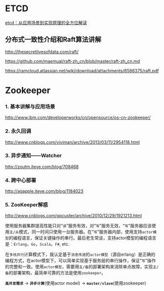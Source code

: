 
ETCD
====

[etcd：从应用场景到实现原理的全方位解读](http://www.infoq.com/cn/articles/etcd-interpretation-application-scenario-implement-principle)


## 分布式一致性介绍和Raft算法讲解

http://thesecretlivesofdata.com/raft/

https://github.com/maemual/raft-zh_cn/blob/master/raft-zh_cn.md

https://ramcloud.atlassian.net/wiki/download/attachments/6586375/raft.pdf


Zookeeper
=========

### 1. 基本讲解与应用场景
http://www.ibm.com/developerworks/cn/opensource/os-cn-zookeeper/

### 2. 永久回调
http://www.cnblogs.com/viviman/archive/2013/03/11/2954118.html

### 3. 异步通知——Watcher
http://zoutm.iteye.com/blog/708468

### 4. 跨中心部署
http://agapple.iteye.com/blog/1184023

### 5. ZooKeeper解惑
http://www.cnblogs.com/gpcuster/archive/2010/12/29/1921213.html

使用服务器集群提高性能只对“`读`”服务有效，对“`写`”服务无效，“`写`”服务器应该使用`主/从`模式，同一时间只使用一台服务器。在“`写`”服务器内部，使用支持`actor模型`的编程语言，保证关键操作的串行。最后老生常谈，支持actor模型的编程语言是：`Erlang`，`Go`，`Scala`，`F#`, etc.

在`多核并行`计算模式下，我认定基于`消息传递`的`actor模型`（源自erlang）是正确的编程方式，在actor模型下，可以简单实现基于服务层的串行操作，保证“`写`”操作的完整和一致。使用`actor模型`，需要用`主/备`的部署架构来消除单点故障，实现`主/备`的部署架构，最简单可靠的方法是使用`zookeeper`。

**`高并发需求`** -> **`异步计算`**(使用actor model) -> **`master/slave`**(使用zookeeper)
